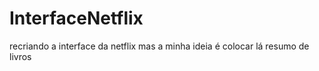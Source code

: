 # InterfaceNetflix
recriando a interface da netflix mas a minha ideia é colocar lá resumo de livros

